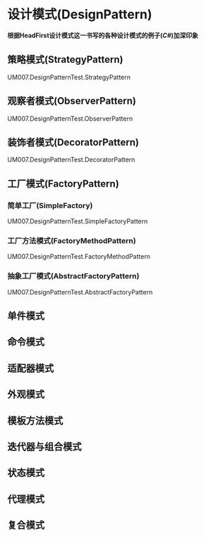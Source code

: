 # 设计模式(DesignPattern) #
**根据HeadFirst设计模式这一书写的各种设计模式的例子(_C#_)加深印象**
## 策略模式(StrategyPattern) ##
UM007.DesignPatternTest.StrategyPattern
## 观察者模式(ObserverPattern) ##
UM007.DesignPatternTest.ObserverPattern
## 装饰者模式(DecoratorPattern) ##
UM007.DesignPatternTest.DecoratorPattern
## 工厂模式(FactoryPattern) ##
### 简单工厂(SimpleFactory) ###
UM007.DesignPatternTest.SimpleFactoryPattern
### 工厂方法模式(FactoryMethodPattern) ###
UM007.DesignPatternTest.FactoryMethodPattern
### 抽象工厂模式(AbstractFactoryPattern) ###
UM007.DesignPatternTest.AbstractFactoryPattern
## 单件模式 ##
## 命令模式 ##
## 适配器模式 ##
## 外观模式 ##
## 模板方法模式 ##
## 迭代器与组合模式 ##
## 状态模式 ##
## 代理模式 ##
## 复合模式 ##
